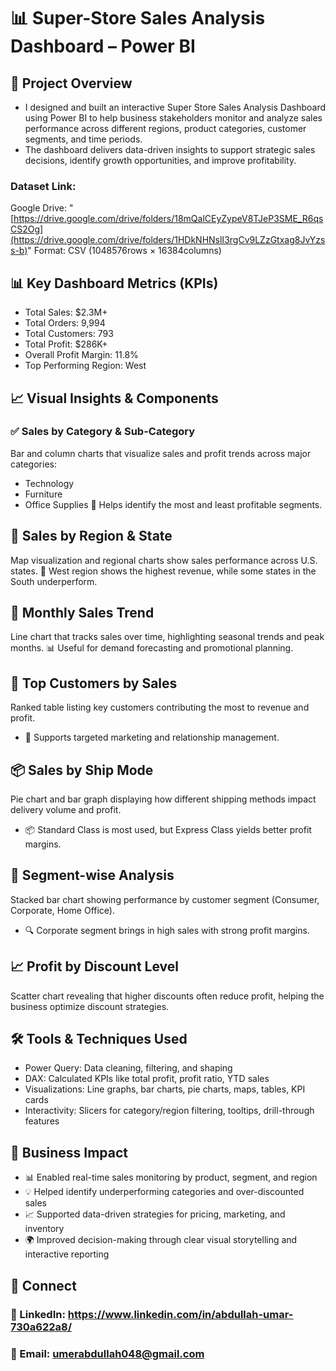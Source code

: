 # 📊 Super-Store Sales Analysis Dashboard – Power BI

## 🧠 Project Overview
- I designed and built an interactive Super Store Sales Analysis Dashboard using Power BI to help business stakeholders monitor and analyze sales performance across different regions, product categories, customer segments, and time periods.
- The dashboard delivers data-driven insights to support strategic sales decisions, identify growth opportunities, and improve profitability.

### Dataset Link:
Google Drive: "[https://drive.google.com/drive/folders/18mQalCEyZypeV8TJeP3SME_R6qsCS2Og](https://drive.google.com/drive/folders/1HDkNHNslI3rgCv9LZzGtxag8JvYzss-b)"
Format: CSV (1048576rows × 16384columns)

## 📊 Key Dashboard Metrics (KPIs)
- Total Sales: $2.3M+
- Total Orders: 9,994
- Total Customers: 793
- Total Profit: $286K+
- Overall Profit Margin: 11.8%
- Top Performing Region: West

## 📈 Visual Insights & Components
### ✅ Sales by Category & Sub-Category
Bar and column charts that visualize sales and profit trends across major categories:
- Technology
- Furniture
- Office Supplies
    🎯 Helps identify the most and least profitable segments.

## 📍 Sales by Region & State
Map visualization and regional charts show sales performance across U.S. states.
📌 West region shows the highest revenue, while some states in the South underperform.

## 📅 Monthly Sales Trend
Line chart that tracks sales over time, highlighting seasonal trends and peak months.
📊 Useful for demand forecasting and promotional planning.

## 🧾 Top Customers by Sales
Ranked table listing key customers contributing the most to revenue and profit.
- 👥 Supports targeted marketing and relationship management.

## 📦 Sales by Ship Mode
Pie chart and bar graph displaying how different shipping methods impact delivery volume and profit.
- 📦 Standard Class is most used, but Express Class yields better profit margins.

## 🏢 Segment-wise Analysis
Stacked bar chart showing performance by customer segment (Consumer, Corporate, Home Office).
- 🔍 Corporate segment brings in high sales with strong profit margins.

## 📈 Profit by Discount Level
Scatter chart revealing that higher discounts often reduce profit, helping the business optimize discount strategies.



## 🛠 Tools & Techniques Used
- Power Query: Data cleaning, filtering, and shaping
- DAX: Calculated KPIs like total profit, profit ratio, YTD sales
- Visualizations: Line graphs, bar charts, pie charts, maps, tables, KPI cards
- Interactivity: Slicers for category/region filtering, tooltips, drill-through features

## 🚀 Business Impact
- 📊 Enabled real-time sales monitoring by product, segment, and region
- 💡 Helped identify underperforming categories and over-discounted sales
- 📈 Supported data-driven strategies for pricing, marketing, and inventory
- 🌍 Improved decision-making through clear visual storytelling and interactive reporting


## 🔗 Connect
### 💼 LinkedIn: https://www.linkedin.com/in/abdullah-umar-730a622a8/
### 📧 Email: umerabdullah048@gmail.com

